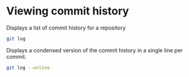 # Viewing commit history

Displays a list of commit history for a repository

```bash
git log
```

Displays a condensed version of the commit history in a single line per commit.

```bash
git log --online
```

